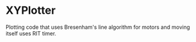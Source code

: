 # XYPlotter
Plotting code that uses Bresenham's line algorithm for motors and moving itself uses RIT timer.
